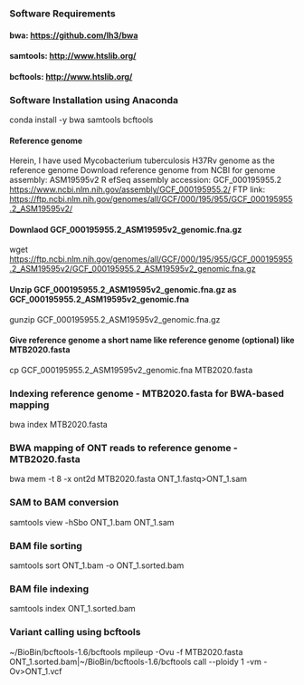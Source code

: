 ### Software Requirements
#### bwa: https://github.com/lh3/bwa
#### samtools: http://www.htslib.org/
#### bcftools: http://www.htslib.org/

### Software Installation using Anaconda
conda install -y bwa samtools bcftools
#### Reference genome
Herein, I have used Mycobacterium tuberculosis H37Rv genome as the reference genome
Download reference genome from NCBI for
genome assembly: ASM19595v2 R
efSeq assembly accession:     GCF_000195955.2
https://www.ncbi.nlm.nih.gov/assembly/GCF_000195955.2/
FTP link: https://ftp.ncbi.nlm.nih.gov/genomes/all/GCF/000/195/955/GCF_000195955.2_ASM19595v2/

#### Downlaod GCF_000195955.2_ASM19595v2_genomic.fna.gz  
wget https://ftp.ncbi.nlm.nih.gov/genomes/all/GCF/000/195/955/GCF_000195955.2_ASM19595v2/GCF_000195955.2_ASM19595v2_genomic.fna.gz

#### Unzip GCF_000195955.2_ASM19595v2_genomic.fna.gz as GCF_000195955.2_ASM19595v2_genomic.fna
gunzip GCF_000195955.2_ASM19595v2_genomic.fna.gz  

#### Give reference genome a short name like reference genome (optional) like MTB2020.fasta
cp GCF_000195955.2_ASM19595v2_genomic.fna MTB2020.fasta

### Indexing reference genome - MTB2020.fasta for BWA-based mapping
bwa index MTB2020.fasta

### BWA mapping of ONT reads to reference genome - MTB2020.fasta

bwa mem -t 8 -x ont2d MTB2020.fasta ONT_1.fastq>ONT_1.sam

### SAM to BAM conversion

samtools view -hSbo ONT_1.bam ONT_1.sam

### BAM file sorting

samtools sort ONT_1.bam -o ONT_1.sorted.bam

### BAM file indexing

samtools index ONT_1.sorted.bam

### Variant calling using bcftools

~/BioBin/bcftools-1.6/bcftools mpileup -Ovu  -f MTB2020.fasta ONT_1.sorted.bam|~/BioBin/bcftools-1.6/bcftools call --ploidy 1 -vm -Ov>ONT_1.vcf
